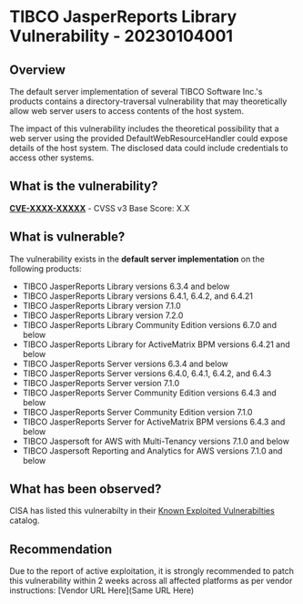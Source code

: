 # TIBCO JasperReports Library Vulnerability - 20230104001

## Overview
The default server implementation of several TIBCO Software Inc.'s products contains a directory-traversal vulnerability that may theoretically allow web server users to access contents of the host system.

The impact of this vulnerability includes the theoretical possibility that a web server using the provided DefaultWebResourceHandler could expose details of the host system. The disclosed data could include credentials to access other systems.

## What is the vulnerability?
[**CVE-XXXX-XXXXX**](https://cve.mitre.org/cgi-bin/cvename.cgi?name=CVE-XXXX-XXXXX) - CVSS v3 Base Score: X.X

## What is vulnerable?
The vulnerability exists in the **default server implementation** on the following products:
- TIBCO JasperReports Library versions 6.3.4 and below
- TIBCO JasperReports Library versions 6.4.1, 6.4.2, and 6.4.21
- TIBCO JasperReports Library version 7.1.0
- TIBCO JasperReports Library version 7.2.0
- TIBCO JasperReports Library Community Edition versions 6.7.0 and below
- TIBCO JasperReports Library for ActiveMatrix BPM versions 6.4.21 and below
- TIBCO JasperReports Server versions 6.3.4 and below
- TIBCO JasperReports Server versions 6.4.0, 6.4.1, 6.4.2, and 6.4.3
- TIBCO JasperReports Server version 7.1.0
- TIBCO JasperReports Server Community Edition versions 6.4.3 and below
- TIBCO JasperReports Server Community Edition version 7.1.0
- TIBCO JasperReports Server for ActiveMatrix BPM versions 6.4.3 and below
- TIBCO Jaspersoft for AWS with Multi-Tenancy versions 7.1.0 and below
- TIBCO Jaspersoft Reporting and Analytics for AWS versions 7.1.0 and below

## What has been observed?
CISA has listed this vulnerabilty in their [Known Exploited Vulnerabilties](https://www.cisa.gov/known-exploited-vulnerabilities-catalog) catalog.

## Recommendation
Due to the report of active exploitation, it is strongly recommended to patch this vulnerability within 2 weeks across all affected platforms as per vendor instructions: [Vendor URL Here](Same URL Here)